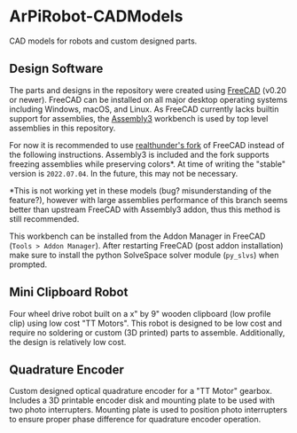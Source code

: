 # ArPiRobot-CADModels

CAD models for robots and custom designed parts.


## Design Software

The parts and designs in the repository were created using [FreeCAD](https://www.freecadweb.org/) (v0.20 or newer). FreeCAD can be installed on all major desktop operating systems including Windows, macOS, and Linux. As FreeCAD currently lacks builtin support for assemblies, the [Assembly3](https://wiki.freecadweb.org/Assembly3_Workbench) workbench is used by top level assemblies in this repository. 

For now it is recommended to use [realthunder's fork](https://github.com/realthunder/FreeCAD) of FreeCAD instead of the following instructions. Assembly3 is included and the fork supports freezing assemblies while preserving colors&ast;. At time of writing the "stable" version is `2022.07.04`. In the future, this may not be necessary.

&ast;This is not working yet in these models (bug? misunderstanding of the feature?), however with large assemblies performance of this branch seems better than upstream FreeCAD with Assembly3 addon, thus this method is still recommended.

This workbench can be installed from the Addon Manager in FreeCAD (`Tools > Addon Manager`). After restarting FreeCAD (post addon installation) make sure to install the python SolveSpace solver module (`py_slvs`) when prompted.

## Mini Clipboard Robot

Four wheel drive robot built on a x" by 9" wooden clipboard (low profile clip) using low cost "TT Motors". This robot is designed to be low cost and require no soldering or custom (3D printed) parts to assemble. Additionally, the design is relatively low cost. 


## Quadrature Encoder

Custom designed optical quadrature encoder for a "TT Motor" gearbox. Includes a 3D printable encoder disk and mounting plate to be used with two photo interrupters. Mounting plate is used to position photo interrupters to ensure proper phase difference for quadrature encoder operation.
